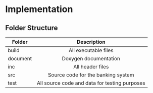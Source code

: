 # Implementation
## Folder Structure
| Folder   |      Description     |
|----------|:-------------:|
| build | All executable files |
| document | Doxygen documentation |
| inc | All header files |
| src | Source code for the banking system  |
| test | All source code and data for testing purposes |
